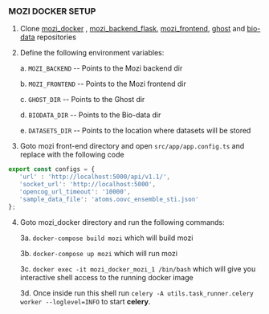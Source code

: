 ### MOZI DOCKER SETUP
1. Clone [mozi_docker](http://github.com/Habush/mozi_docker) , [mozi_backend_flask](https://gitlab.com/icog-labs/mozi_backend_flask), [mozi_frontend](https://gitlab.com/icog-labs/mozi), [ghost](https://gitlab.com/xabush/ghost) and [bio-data](https://gitlab.com/opencog-bio/bio-data) repositories

2. Define the following environment variables:

    a. `MOZI_BACKEND` -- Points to the Mozi backend dir

    b. `MOZI_FRONTEND` -- Points to the Mozi frontend dir 

    c. `GHOST_DIR` -- Points to the Ghost dir

    d. `BIODATA_DIR` -- Points to the Bio-data dir

    e. `DATASETS_DIR` -- Points to the location where datasets will be stored

3. Goto mozi front-end directory and open `src/app/app.config.ts` and replace with the following code
 ``` javascript 
 export const configs = {
    'url' : 'http://localhost:5000/api/v1.1/',
    'socket_url': 'http://localhost:5000',
    'opencog_url_timeout': '10000',
    'sample_data_file': 'atoms.oovc_ensemble_sti.json'
};
``` 
4. Goto mozi_docker directory and run the following commands:

    3a. `docker-compose build mozi` which will build mozi

    3b. `docker-compose up mozi` which will run mozi

    3c. `docker exec -it mozi_docker_mozi_1 /bin/bash` which will give 
    you interactive shell access to the running docker image

    3d. Once inside run this shell run `celery -A utils.task_runner.celery worker --loglevel=INFO` to start **celery**. 
